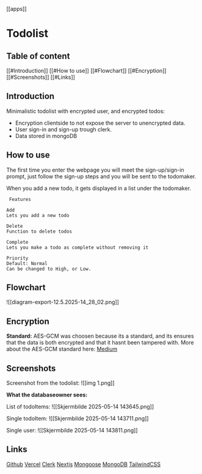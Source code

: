 [[apps]]


# Todolist 


## Table of content

[[#Introduction]]
[[#How to use]]
[[#Flowchart]]
[[#Encryption]]
[[#Screenshots]]
[[#Links]]






## Introduction

Minimalistic todolist with encrypted user, and encrypted todos:
- Encryption clientside to not expose the server to unencrypted data.
- User sign-in and sign-up trough clerk.
- Data stored in mongoDB



## How to use

The first time you enter the webpage you will meet the sign-up/sign-in prompt, just follow the sign-up steps and you will be sent to the todomaker.

When you add a new todo, it gets displayed in a list under the todomaker.

	 Features
	
	Add
	Lets you add a new todo
	
	Delete
	Function to delete todos
	
	Complete
	Lets you make a todo as complete without removing it
	
	Priority
	Default: Normal
	Can be changed to High, or Low.







## Flowchart




![[diagram-export-12.5.2025-14_28_02.png]]

## Encryption

**Standard:** AES-GCM was choosen because its a standard, and its ensures that the data is both encrypted and that it hasnt been tampered with.
More about the AES-GCM standard here: [Medium](https://medium.com/@kingsonejikeme_31625/api-encryption-in-next-js-keep-your-data-safe-efdf94c0eae9)


## Screenshots

Screenshot from the todolist:
![[img 1.png]] 




**What the databaseowner sees:**

List of todoItems:
![[Skjermbilde 2025-05-14 143645.png]]

Single todoItem:
![[Skjermbilde 2025-05-14 143711.png]]

Single user:
![[Skjermbilde 2025-05-14 143811.png]]








## Links

[Github](https://github.com/johannes-code/todolist)
[Vercel](https://todolist-five-jet.vercel.app/)
[Clerk](https://clerk.com/docs)
[Nextjs](https://nextjs.org/docs)
[Mongoose](https://mongoosejs.com/)
[MongoDB](https://www.mongodb.com/docs/atlas/)
[TailwindCSS](https://tailwindcss.com/docs/installation/using-vite)





